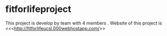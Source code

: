 # fitforlifeproject
This project is develop by team with 4 members .
Website of this project is <<<<http://fitforlifeucsl.000webhostapp.com/>>>
